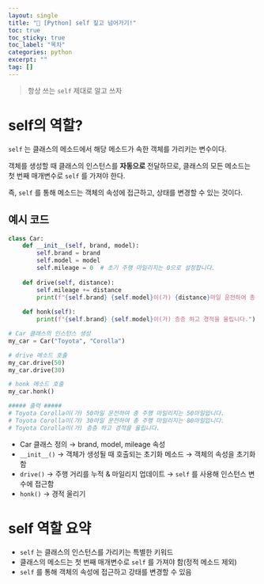 ```yaml
---
layout: single
title: "📘 [Python] self 짚고 넘어가기!"
toc: true
toc_sticky: true
toc_label: "목차"
categories: python
excerpt: ""
tag: []
---
```


> 항상 쓰는 `self` 제대로 알고 쓰자
> 

# self의 역할?

`self` 는 클래스의 메소드에서 해당 메소드가 속한 객체를 가리키는 변수이다.

객체를 생성할 때 클래스의 인스턴스를 **자동으로** 전달하므로, 클래스의 모든 메소드는 첫 번째 매개변수로 `self` 를 가져야 한다.

즉, `self` 를 통해 메소드는 객체의 속성에 접근하고, 상태를 변경할 수 있는 것이다.

## 예시 코드

```python
class Car:
    def __init__(self, brand, model):
        self.brand = brand
        self.model = model
        self.mileage = 0  # 초기 주행 마일리지는 0으로 설정합니다.
    
    def drive(self, distance):
        self.mileage += distance
        print(f"{self.brand} {self.model}이(가) {distance}마일 운전하여 총 주행 마일리지는 {self.mileage}마일입니다.")
    
    def honk(self):
        print(f"{self.brand} {self.model}이(가) 층층 하고 경적을 울립니다.")

# Car 클래스의 인스턴스 생성
my_car = Car("Toyota", "Corolla")

# drive 메소드 호출
my_car.drive(50)
my_car.drive(30)

# honk 메소드 호출
my_car.honk()

##### 출력 #####
# Toyota Corolla이(가) 50마일 운전하여 총 주행 마일리지는 50마일입니다.
# Toyota Corolla이(가) 30마일 운전하여 총 주행 마일리지는 80마일입니다.
# Toyota Corolla이(가) 층층 하고 경적을 울립니다.
```

- Car 클래스 정의 → brand, model, mileage 속성
- `__init__()` → 객체가 생성될 때 호출되는 초기화 메소드 → 객체의 속성을 초기화함
- `drive()` → 주행 거리를 누적 & 마일리지 업데이트 → `self` 를 사용해 인스턴스 변수에 접근함
- `honk()` → 경적 울리기

# self 역할 요약

- `self` 는 클래스의 인스턴스를 가리키는 특별한 키워드
- 클래스의 메소드는 첫 번째 매개변수로 `self` 를 가져야 함(정적 메소드 제외)
- `self` 를 통해 객체의 속성에 접근하고 강태를 변경할 수 있음